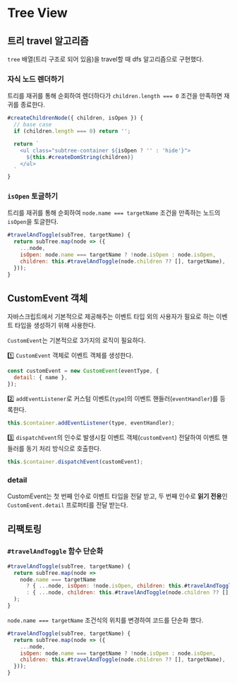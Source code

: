 # Tree View

## 트리 travel 알고리즘

`tree` 배열(트리 구조로 되어 있음)을 travel할 때 dfs 알고리즘으로 구현했다.

### 자식 노드 렌더하기

트리를 재귀를 통해 순회하여 렌더하다가 `children.length === 0` 조건을 만족하면 재귀를 종료한다.

```js
#createChildrenNode({ children, isOpen }) {
  // base case
  if (children.length === 0) return '';

  return `
    <ul class="subtree-container ${isOpen ? '' : 'hide'}">
      ${this.#createDomString(children)}
    </ul>
  `
}
```

### `isOpen` 토글하기

트리를 재귀를 통해 순회하여 `node.name === targetName` 조건을 만족하는 노드의 `isOpen`을 토글한다.

```js
#travelAndToggle(subTree, targetName) {
  return subTree.map(node => ({
    ...node,
    isOpen: node.name === targetName ? !node.isOpen : node.isOpen,
    children: this.#travelAndToggle(node.children ?? [], targetName),
  }));
}
```

## CustomEvent 객체

자바스크립트에서 기본적으로 제공해주는 이벤트 타입 외의 사용자가 필요로 하는 이벤트 타입을 생성하기 위해 사용한다.

`CustomEvent`는 기본적으로 3가지의 로직이 필요하다.

1️⃣ `CustomEvent` 객체로 이벤트 객체를 생성한다.

```js
const customEvent = new CustomEvent(eventType, {
  detail: { name },
});
```

2️⃣ `addEventListener`로 커스텀 이벤트(`type`)의 이벤트 핸들러(`eventHandler`)를 등록한다.

```js
this.$container.addEventListener(type, eventHandler);
```

3️⃣ `dispatchEvent`의 인수로 발생시킬 이벤트 객체(`customEvent`) 전달하여 이벤트 핸들러를 동기 처리 방식으로 호출한다.

```js
this.$container.dispatchEvent(customEvent);
```

### detail

CustomEvent는 첫 번째 인수로 이벤트 타입을 전달 받고, 두 번째 인수로 **읽기 전용**인 `CustomEvent.detail` 프로퍼티를 전달 받는다.

## 리팩토링

### `#travelAndToggle` 함수 단순화

```js
#travelAndToggle(subTree, targetName) {
  return subTree.map(node =>
    node.name === targetName
      ? { ...node, isOpen: !node.isOpen, children: this.#travelAndToggle(node.children ?? [], targetName) }
      : { ...node, children: this.#travelAndToggle(node.children ?? [], targetName) }
  );
}
```

`node.name === targetName` 조건식의 위치를 변경하여 코드를 단순화 했다.

```js
#travelAndToggle(subTree, targetName) {
  return subTree.map(node => ({
    ...node,
    isOpen: node.name === targetName ? !node.isOpen : node.isOpen,
    children: this.#travelAndToggle(node.children ?? [], targetName),
  }));
}
```
